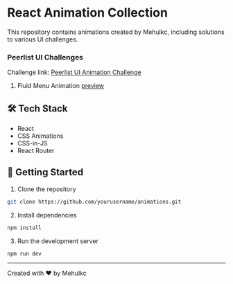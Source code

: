 # React Animation Collection

This repository contains animations created by Mehulkc, including solutions to various UI challenges.

### Peerlist UI Challenges
Challenge link: [Peerlist UI Animation Challenge](https://peerlist.io/challenges/ui-animation-challenge?utm_source=left-panel)

1. Fluid Menu Animation  [preview](https://animations.mehul.wiki/menu-liquid-animation)

## 🛠️ Tech Stack

- React
- CSS Animations
- CSS-in-JS
- React Router

## 🚀 Getting Started

1. Clone the repository
```bash
git clone https://github.com/yourusername/animations.git
```

2. Install dependencies
```bash
npm install
```

3. Run the development server
```bash
npm run dev
```

---
Created with ❤️ by Mehulkc
